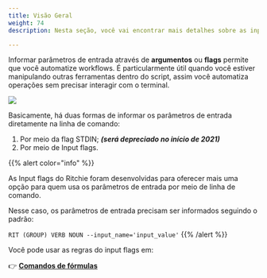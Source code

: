 ```yaml
---
title: Visão Geral
weight: 74
description: Nesta seção, você vai encontrar mais detalhes sobre as input flags

---
```

Informar parâmetros de entrada através de **argumentos** ou **flags** permite que você automatize workflows. É particularmente útil quando você estiver manipulando outras ferramentas dentro do script, assim você automatiza operações sem precisar interagir com o terminal.

![](/shared/screen-shot-2020-08-27-at-15.22.10.png)

Basicamente, há duas formas de informar os parâmetros de entrada diretamente na linha de comando:

1. Por meio da flag STDIN;     _**\(será depreciado no início de 2021\)**_
2. Por meio de Input flags.


{{% alert color="info" %}}

As Input flags do Ritchie foram desenvolvidas para oferecer mais uma opção para quem usa os parâmetros de entrada por meio de linha de comando.

Nesse caso, os parâmetros de entrada precisam ser informados seguindo o padrão:

`RIT (GROUP) VERB NOUN --input_name='input_value'`
{{% /alert %}}

Você pode usar as regras do input flags em:

👉 [**Comandos de fórmulas**](/docs-ritchie/pt-br/standard-inputs/comandos-de-fórmulas/)
